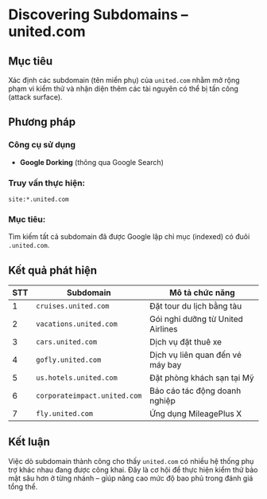 
# Discovering Subdomains – united.com

## Mục tiêu

Xác định các subdomain (tên miền phụ) của `united.com` nhằm mở rộng phạm vi kiểm thử và nhận diện thêm các tài nguyên có thể bị tấn công (attack surface).


## Phương pháp

### Công cụ sử dụng
- **Google Dorking** (thông qua Google Search)

### Truy vấn thực hiện:
```plaintext
site:*.united.com
```

### Mục tiêu:
Tìm kiếm tất cả subdomain đã được Google lập chỉ mục (indexed) có đuôi `.united.com`.


## Kết quả phát hiện

| STT | Subdomain                          | Mô tả chức năng                         |
|-----|------------------------------------|------------------------------------------|
| 1   | `cruises.united.com`               | Đặt tour du lịch bằng tàu                |
| 2   | `vacations.united.com`            | Gói nghỉ dưỡng từ United Airlines       |
| 3   | `cars.united.com`                  | Dịch vụ đặt thuê xe                      |
| 4   | `gofly.united.com`                 | Dịch vụ liên quan đến vé máy bay         |
| 5   | `us.hotels.united.com`             | Đặt phòng khách sạn tại Mỹ               |
| 6   | `corporateimpact.united.com`       | Báo cáo tác động doanh nghiệp            |
| 7   | `fly.united.com`                   | Ứng dụng MileagePlus X                  |



## Kết luận

Việc dò subdomain thành công cho thấy `united.com` có nhiều hệ thống phụ trợ khác nhau đang được công khai. Đây là cơ hội để thực hiện kiểm thử bảo mật sâu hơn ở từng nhánh – giúp nâng cao mức độ bao phủ trong đánh giá tổng thể.

